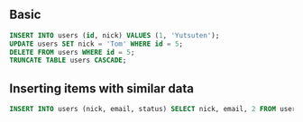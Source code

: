 ---
---

## Basic

```sql
INSERT INTO users (id, nick) VALUES (1, 'Yutsuten');
UPDATE users SET nick = 'Tom' WHERE id = 5;
DELETE FROM users WHERE id = 5;
TRUNCATE TABLE users CASCADE;
```

## Inserting items with similar data

```sql
INSERT INTO users (nick, email, status) SELECT nick, email, 2 FROM users WHERE status = 1;
```
